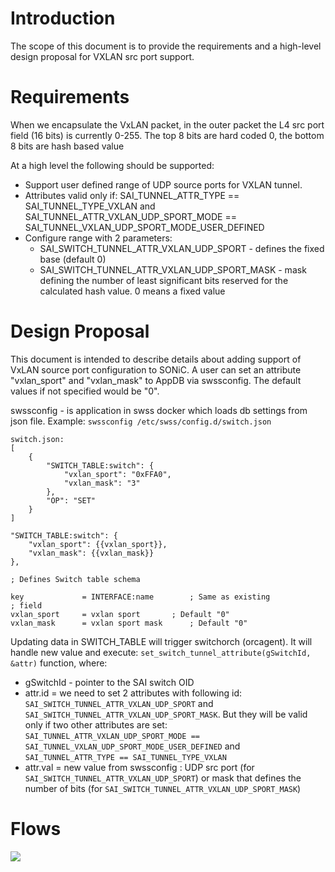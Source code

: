 # Introduction
The scope of this document is to provide the requirements and a high-level design proposal for VXLAN src port support.

# Requirements
When we encapsulate the VxLAN packet, in the outer packet the L4 src port field (16 bits) is currently 0-255. 
The top 8 bits are hard coded 0, the bottom 8 bits are hash based value

At a high level the following should be supported:
- Support user defined range of UDP source ports for VXLAN tunnel.
- Attributes valid only if:
  SAI_TUNNEL_ATTR_TYPE == SAI_TUNNEL_TYPE_VXLAN and SAI_TUNNEL_ATTR_VXLAN_UDP_SPORT_MODE == SAI_TUNNEL_VXLAN_UDP_SPORT_MODE_USER_DEFINED
- Configure range with 2 parameters:
	- SAI_SWITCH_TUNNEL_ATTR_VXLAN_UDP_SPORT - defines the fixed base (default 0)
	- SAI_SWITCH_TUNNEL_ATTR_VXLAN_UDP_SPORT_MASK - mask defining the number of least significant bits reserved for the calculated hash value. 
	0 means a fixed value  

# Design Proposal
This document is intended to describe details about adding support of VxLAN source port configuration to SONiC. 
A user can set an attribute "vxlan_sport" and "vxlan_mask" to AppDB via swssconfig. The default values if not specified would be "0".

swssconfig - is application in swss docker which loads db settings from json file.
Example: ```swssconfig /etc/swss/config.d/switch.json``` 

```
switch.json:
[
    {
        "SWITCH_TABLE:switch": {
			"vxlan_sport": "0xFFA0",
			"vxlan_mask": "3"
        },
        "OP": "SET"
    }
]
```

```
"SWITCH_TABLE:switch": {
	"vxlan_sport": {{vxlan_sport}},
	"vxlan_mask": {{vxlan_mask}}
},
```

```
; Defines Switch table schema

key             = INTERFACE:name        ; Same as existing
; field
vxlan_sport     = vxlan sport    	; Default "0" 
vxlan_mask      = vxlan sport mask  	; Default "0"
```
Updating data in SWITCH_TABLE will trigger switchorch (orcagent). It will handle new value and execute: 
```set_switch_tunnel_attribute(gSwitchId, &attr)``` function, where:
- gSwitchId - pointer to the SAI switch OID
- attr.id = we need to set 2 attributes with following id: ```SAI_SWITCH_TUNNEL_ATTR_VXLAN_UDP_SPORT``` and ```SAI_SWITCH_TUNNEL_ATTR_VXLAN_UDP_SPORT_MASK```.
But they will be valid only if two other attributes are set: ```SAI_TUNNEL_ATTR_VXLAN_UDP_SPORT_MODE == SAI_TUNNEL_VXLAN_UDP_SPORT_MODE_USER_DEFINED```
and ```SAI_TUNNEL_ATTR_TYPE == SAI_TUNNEL_TYPE_VXLAN```
- attr.val = new value from swssconfig : UDP src port (for ```SAI_SWITCH_TUNNEL_ATTR_VXLAN_UDP_SPORT```) or mask that defines the number of bits (for ```SAI_SWITCH_TUNNEL_ATTR_VXLAN_UDP_SPORT_MASK```)


# Flows
![](https://github.com/ayurkiv-nvda/SONiC/blob/ayurkiv-design-ver-1/images/vxlan_hld/vnet_vxlan_src_port_range_flow.png)

